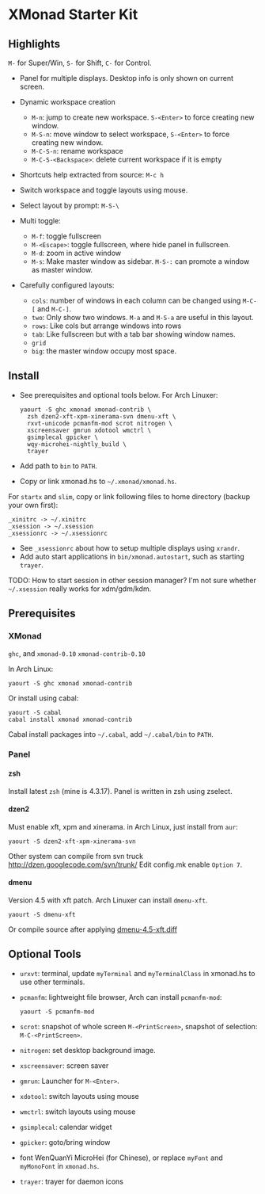 # XMonad Starter Kit #

## Highlights ##

`M-` for Super/Win, `S-` for Shift, `C-` for Control.

-   Panel for multiple displays. Desktop info is only shown on current screen.
-   Dynamic workspace creation

    -   `M-n`: jump to create new workspace. `S-<Enter>` to force creating
        new window.
    -   `M-S-n`: move window to select workspace, `S-<Enter>` to force creating
        new window.
    -   `M-C-S-n`: rename workspace
    -   `M-C-S-<Backspace>`: delete current workspace if it is empty

-   Shortcuts help extracted from source: `M-c h`
-   Switch workspace and toggle layouts using mouse.
-   Select layout by prompt: `M-S-\`
-   Multi toggle:

    -   `M-f`: toggle fullscreen
    -   `M-<Escape>`: toggle fullscreen, where hide panel in fullscreen.
    -   `M-d`: zoom in active window
    -   `M-s`: Make master window as sidebar. `M-S-:` can promote a window as
        master window.
-   Carefully configured layouts:

    -   `cols`: number of windows in each column can be changed using
        `M-C-[` and `M-C-]`.
    -   `two`: Only show two windows. `M-a` and `M-S-a` are useful in this layout.
    -   `rows`: Like cols but arrange windows into rows
    -   `tab`: Like fullscreen but with a tab bar showing window names.
    -   `grid`
    -   `big`: the master window occupy most space.

## Install ##

-   See prerequisites and optional tools below. For Arch Linuxer:

        yaourt -S ghc xmonad xmonad-contrib \
          zsh dzen2-xft-xpm-xinerama-svn dmenu-xft \
          rxvt-unicode pcmanfm-mod scrot nitrogen \
          xscreensaver gmrun xdotool wmctrl \
          gsimplecal gpicker \
          wqy-microhei-nightly_build \
          trayer

-   Add path to `bin` to `PATH`.
-   Copy or link xmonad.hs to `~/.xmonad/xmonad.hs`.

For `startx` and `slim`, copy or link following files to home directory
(backup your own first):

    _xinitrc -> ~/.xinitrc
    _xsession -> ~/.xsession
    _xsessionrc -> ~/.xsessionrc

-   See `_xsessionrc` about how to setup multiple displays using `xrandr`.
-   Add auto start applications in `bin/xmonad.autostart`, such as starting `trayer`.

TODO: How to start session in other session manager? I'm not sure whether
`~/.xsession` really works for xdm/gdm/kdm.

## Prerequisites ##

### XMonad ###

`ghc`, and `xmonad-0.10` `xmonad-contrib-0.10`

In Arch Linux:

    yaourt -S ghc xmonad xmonad-contrib

Or install using cabal:

    yaourt -S cabal
    cabal install xmonad xmonad-contrib

Cabal install packages into `~/.cabal`, add `~/.cabal/bin` to `PATH`.

### Panel ###

#### zsh ####

Install latest `zsh` (mine is 4.3.17). Panel is written in zsh using zselect.

#### dzen2 ####

Must enable xft, xpm and xinerama. in Arch Linux, just install from `aur`:

    yaourt -S dzen2-xft-xpm-xinerama-svn

Other system can compile from svn truck http://dzen.googlecode.com/svn/trunk/
Edit config.mk enable `Option 7`.

#### dmenu ####

Version 4.5 with xft patch. Arch Linuxer can install `dmenu-xft`.

    yaourt -S dmenu-xft

Or compile source after applying
[dmenu-4.5-xft.diff](http://darkstar.ist.utl.pt/slackware/addon/slacky/slackware64-13.37/desktop/dmenu-xft/4.5/src/dmenu-4.5-xft.diff)

## Optional Tools ##

-   `urxvt`: terminal, update `myTerminal` and `myTerminalClass` in xmonad.hs
    to use other terminals.

-   `pcmanfm`: lightweight file browser, Arch can install `pcmanfm-mod`:

        yaourt -S pcmanfm-mod

-   `scrot`: snapshot of whole screen `M-<PrintScreen>`, snapshot of
    selection: `M-C-<PrintScreen>`.

-   `nitrogen`: set desktop background image.

-   `xscreensaver`: screen saver

-   `gmrun`: Launcher for `M-<Enter>`.

-   `xdotool`: switch layouts using mouse
-   `wmctrl`: switch layouts using mouse
-   `gsimplecal`: calendar widget
-   `gpicker`: goto/bring window

-   font WenQuanYi MicroHei (for Chinese), or replace `myFont` and `myMonoFont` in
    `xmonad.hs`.

-   `trayer`: trayer for daemon icons
